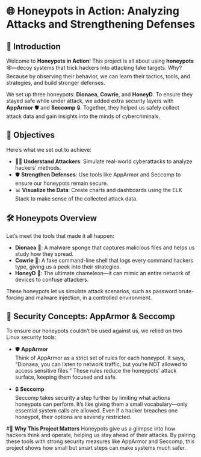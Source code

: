 # 🌐 **Honeypots in Action: Analyzing Attacks and Strengthening Defenses**




## 👋 **Introduction**

Welcome to **Honeypots in Action**! This project is all about using **honeypots** 🕸️—decoy systems that trick hackers into attacking fake targets. Why? Because by observing their behavior, we can learn their tactics, tools, and strategies, and build stronger defenses.

We set up three honeypots: **Dionaea**, **Cowrie**, and **HoneyD**. To ensure they stayed safe while under attack, we added extra security layers with **AppArmor** 🛡️ and **Seccomp** 🔒. Together, they helped us safely collect attack data and gain insights into the minds of cybercriminals.




## 🎯 **Objectives**

Here’s what we set out to achieve:

- 🕵️‍♂️ **Understand Attackers**: Simulate real-world cyberattacks to analyze hackers’ methods.  
- 🛡️ **Strengthen Defenses**: Use tools like AppArmor and Seccomp to ensure our honeypots remain secure.  
- 📊 **Visualize the Data**: Create charts and dashboards using the ELK Stack to make sense of the collected attack data.




## 🛠️ **Honeypots Overview**

Let’s meet the tools that made it all happen:

- **Dionaea** 🐙: A malware sponge that captures malicious files and helps us study how they spread.  
- **Cowrie** 🐚: A fake command-line shell that logs every command hackers type, giving us a peek into their strategies.  
- **HoneyD** 🐝: The ultimate chameleon—it can mimic an entire network of devices to confuse attackers.

These honeypots let us simulate attack scenarios, such as password brute-forcing and malware injection, in a controlled environment.




## 🔐 **Security Concepts: AppArmor & Seccomp**

To ensure our honeypots couldn’t be used against us, we relied on two Linux security tools:

- 🛡️ **AppArmor**  
  Think of AppArmor as a strict set of rules for each honeypot. It says, “Dionaea, you can listen to network traffic, but you’re NOT allowed to access sensitive files.” These rules reduce the honeypots' attack surface, keeping them focused and safe.  

- 🔒 **Seccomp**  
  Seccomp takes security a step further by limiting what actions honeypots can perform. It’s like giving them a small vocabulary—only essential system calls are allowed. Even if a hacker breaches one honeypot, their options are severely restricted.




#🌟 **Why This Project Matters**
Honeypots give us a glimpse into how hackers think and operate, helping us stay ahead of their attacks. By pairing these tools with strong security measures like AppArmor and Seccomp, this project shows how small but smart steps can make systems much safer.
